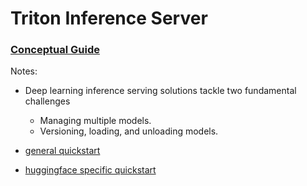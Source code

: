 # Triton Inference Server


### [Conceptual Guide](https://github.com/triton-inference-server/tutorials/blob/main/Conceptual_Guide/Part_1-model_deployment/README.md)

Notes:
* Deep learning inference serving solutions tackle two fundamental challenges
    * Managing multiple models.
    * Versioning, loading, and unloading models.


* [general quickstart](https://docs.nvidia.com/deeplearning/triton-inference-server/user-guide/docs/getting_started/quickstart.html)
* [huggingface specific quickstart](https://github.com/triton-inference-server/tutorials/tree/main/HuggingFace)

